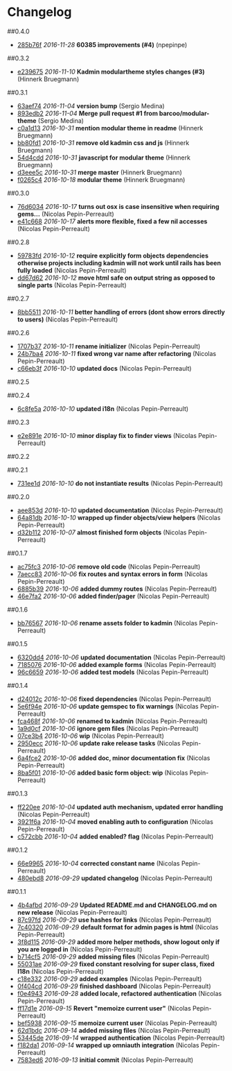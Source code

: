 # Changelog

##0.4.0

- [285b76f](https://github.com/barcoo/kadmin/commit/285b76f) *2016-11-28* __60385 improvements (#4)__ (npepinpe)

##0.3.2

- [e239675](https://github.com/barcoo/kadmin/commit/e239675) *2016-11-10* __Kadmin modulartheme styles changes (#3)__ (Hinnerk Bruegmann)

##0.3.1

- [63aef74](https://github.com/barcoo/kadmin/commit/63aef74) *2016-11-04* __version bump__ (Sergio Medina)
- [893edb2](https://github.com/barcoo/kadmin/commit/893edb2) *2016-11-04* __Merge pull request #1 from barcoo/modular-theme__ (Sergio Medina)
- [c0a1d13](https://github.com/barcoo/kadmin/commit/c0a1d13) *2016-10-31* __mention modular theme in readme__ (Hinnerk Bruegmann)
- [bb80fd1](https://github.com/barcoo/kadmin/commit/bb80fd1) *2016-10-31* __remove old kadmin css and js__ (Hinnerk Bruegmann)
- [54d4cdd](https://github.com/barcoo/kadmin/commit/54d4cdd) *2016-10-31* __javascript for modular theme__ (Hinnerk Bruegmann)
- [d3eee5c](https://github.com/barcoo/kadmin/commit/d3eee5c) *2016-10-31* __merge master__ (Hinnerk Bruegmann)
- [f0265c4](https://github.com/barcoo/kadmin/commit/f0265c4) *2016-10-18* __modular theme__ (Hinnerk Bruegmann)

##0.3.0

- [76d6034](https://github.com/barcoo/kadmin/commit/76d6034) *2016-10-17* __turns out osx is case insensitive when requiring gems...__ (Nicolas Pepin-Perreault)
- [e41c668](https://github.com/barcoo/kadmin/commit/e41c668) *2016-10-17* __alerts more flexible, fixed a few nil accesses__ (Nicolas Pepin-Perreault)

##0.2.8

- [59783fd](https://github.com/barcoo/kadmin/commit/59783fd) *2016-10-12* __require explicitly form objects dependencies otherwise projects including kadmin will not work until rails has been fully loaded__ (Nicolas Pepin-Perreault)
- [dd67d62](https://github.com/barcoo/kadmin/commit/dd67d62) *2016-10-12* __move html safe on output string as opposed to single parts__ (Nicolas Pepin-Perreault)

##0.2.7

- [8bb5511](https://github.com/barcoo/kadmin/commit/8bb5511) *2016-10-11* __better handling of errors (dont show errors directly to users)__ (Nicolas Pepin-Perreault)

##0.2.6

- [1707b37](https://github.com/barcoo/kadmin/commit/1707b37) *2016-10-11* __rename initializer__ (Nicolas Pepin-Perreault)
- [24b7ba4](https://github.com/barcoo/kadmin/commit/24b7ba4) *2016-10-11* __fixed wrong var name after refactoring__ (Nicolas Pepin-Perreault)
- [c66eb3f](https://github.com/barcoo/kadmin/commit/c66eb3f) *2016-10-10* __updated docs__ (Nicolas Pepin-Perreault)

##0.2.5



##0.2.4

- [6c8fe5a](https://github.com/barcoo/kadmin/commit/6c8fe5a) *2016-10-10* __updated i18n__ (Nicolas Pepin-Perreault)

##0.2.3

- [e2e891e](https://github.com/barcoo/kadmin/commit/e2e891e) *2016-10-10* __minor display fix to finder views__ (Nicolas Pepin-Perreault)

##0.2.2



##0.2.1

- [731ee1d](https://github.com/barcoo/kadmin/commit/731ee1d) *2016-10-10* __do not instantiate results__ (Nicolas Pepin-Perreault)

##0.2.0

- [aee853d](https://github.com/barcoo/kadmin/commit/aee853d) *2016-10-10* __updated documentation__ (Nicolas Pepin-Perreault)
- [64a81db](https://github.com/barcoo/kadmin/commit/64a81db) *2016-10-10* __wrapped up finder objects/view helpers__ (Nicolas Pepin-Perreault)
- [d32b112](https://github.com/barcoo/kadmin/commit/d32b112) *2016-10-07* __almost finished form objects__ (Nicolas Pepin-Perreault)

##0.1.7

- [ac75fc3](https://github.com/barcoo/kadmin/commit/ac75fc3) *2016-10-06* __remove old code__ (Nicolas Pepin-Perreault)
- [7aecc83](https://github.com/barcoo/kadmin/commit/7aecc83) *2016-10-06* __fix routes and syntax errors in form__ (Nicolas Pepin-Perreault)
- [6885b39](https://github.com/barcoo/kadmin/commit/6885b39) *2016-10-06* __added dummy routes__ (Nicolas Pepin-Perreault)
- [46e7fa2](https://github.com/barcoo/kadmin/commit/46e7fa2) *2016-10-06* __added finder/pager__ (Nicolas Pepin-Perreault)

##0.1.6

- [bb76567](https://github.com/barcoo/kadmin/commit/bb76567) *2016-10-06* __rename assets folder to kadmin__ (Nicolas Pepin-Perreault)

##0.1.5

- [6320dd4](https://github.com/barcoo/kadmin/commit/6320dd4) *2016-10-06* __updated documentation__ (Nicolas Pepin-Perreault)
- [7185076](https://github.com/barcoo/kadmin/commit/7185076) *2016-10-06* __added example forms__ (Nicolas Pepin-Perreault)
- [96c6659](https://github.com/barcoo/kadmin/commit/96c6659) *2016-10-06* __added test models__ (Nicolas Pepin-Perreault)

##0.1.4

- [d24012c](https://github.com/barcoo/kadmin/commit/d24012c) *2016-10-06* __fixed dependencies__ (Nicolas Pepin-Perreault)
- [5e6f94e](https://github.com/barcoo/kadmin/commit/5e6f94e) *2016-10-06* __update gemspec to fix warnings__ (Nicolas Pepin-Perreault)
- [fca468f](https://github.com/barcoo/kadmin/commit/fca468f) *2016-10-06* __renamed to kadmin__ (Nicolas Pepin-Perreault)
- [1a9d0cf](https://github.com/barcoo/kadmin/commit/1a9d0cf) *2016-10-06* __ignore gem files__ (Nicolas Pepin-Perreault)
- [07ce3b4](https://github.com/barcoo/kadmin/commit/07ce3b4) *2016-10-06* __wip__ (Nicolas Pepin-Perreault)
- [2950ecc](https://github.com/barcoo/kadmin/commit/2950ecc) *2016-10-06* __update rake release tasks__ (Nicolas Pepin-Perreault)
- [6a4fce2](https://github.com/barcoo/kadmin/commit/6a4fce2) *2016-10-06* __added doc, minor documentation fix__ (Nicolas Pepin-Perreault)
- [8ba5f01](https://github.com/barcoo/kadmin/commit/8ba5f01) *2016-10-06* __added basic form object: wip__ (Nicolas Pepin-Perreault)

##0.1.3

- [ff220ee](https://github.com/barcoo/kadmin/commit/ff220ee) *2016-10-04* __updated auth mechanism, updated error handling__ (Nicolas Pepin-Perreault)
- [3921f6a](https://github.com/barcoo/kadmin/commit/3921f6a) *2016-10-04* __moved enabling auth to configuration__ (Nicolas Pepin-Perreault)
- [c572cbb](https://github.com/barcoo/kadmin/commit/c572cbb) *2016-10-04* __added enabled? flag__ (Nicolas Pepin-Perreault)

##0.1.2

- [66e9965](https://github.com/barcoo/kadmin/commit/66e9965) *2016-10-04* __corrected constant name__ (Nicolas Pepin-Perreault)
- [480ebd8](https://github.com/barcoo/kadmin/commit/480ebd8) *2016-09-29* __updated changelog__ (Nicolas Pepin-Perreault)

##0.1.1
- [4b4afbd](https://github.com/barcoo/kadmin/commit/4b4afbd) *2016-09-29* __Updated README.md and CHANGELOG.md on new release__ (Nicolas Pepin-Perreault)
- [87c97fd](https://github.com/barcoo/kadmin/commit/87c97fd) *2016-09-29* __use hashes for links__ (Nicolas Pepin-Perreault)
- [7c40320](https://github.com/barcoo/kadmin/commit/7c40320) *2016-09-29* __default format for admin pages is html__ (Nicolas Pepin-Perreault)
- [3f8d115](https://github.com/barcoo/kadmin/commit/3f8d115) *2016-09-29* __added more helper methods, show logout only if you are logged in__ (Nicolas Pepin-Perreault)
- [b714cf5](https://github.com/barcoo/kadmin/commit/b714cf5) *2016-09-29* __added missing files__ (Nicolas Pepin-Perreault)
- [55031ae](https://github.com/barcoo/kadmin/commit/55031ae) *2016-09-29* __fixed constant resolving for super class, fixed I18n__ (Nicolas Pepin-Perreault)
- [c18e332](https://github.com/barcoo/kadmin/commit/c18e332) *2016-09-29* __added examples__ (Nicolas Pepin-Perreault)
- [0f404cd](https://github.com/barcoo/kadmin/commit/0f404cd) *2016-09-29* __finished dashboard__ (Nicolas Pepin-Perreault)
- [f0e4943](https://github.com/barcoo/kadmin/commit/f0e4943) *2016-09-28* __added locale, refactored authentication__ (Nicolas Pepin-Perreault)
- [ff17d1e](https://github.com/barcoo/kadmin/commit/ff17d1e) *2016-09-15* __Revert "memoize current user"__ (Nicolas Pepin-Perreault)
- [bef5938](https://github.com/barcoo/kadmin/commit/bef5938) *2016-09-15* __memoize current user__ (Nicolas Pepin-Perreault)
- [62d1bdc](https://github.com/barcoo/kadmin/commit/62d1bdc) *2016-09-14* __added missing files__ (Nicolas Pepin-Perreault)
- [53445de](https://github.com/barcoo/kadmin/commit/53445de) *2016-09-14* __wrapped authentication__ (Nicolas Pepin-Perreault)
- [f182da1](https://github.com/barcoo/kadmin/commit/f182da1) *2016-09-14* __wrapped up omniauth integration__ (Nicolas Pepin-Perreault)
- [7583ed6](https://github.com/barcoo/kadmin/commit/7583ed6) *2016-09-13* __initial commit__ (Nicolas Pepin-Perreault)

